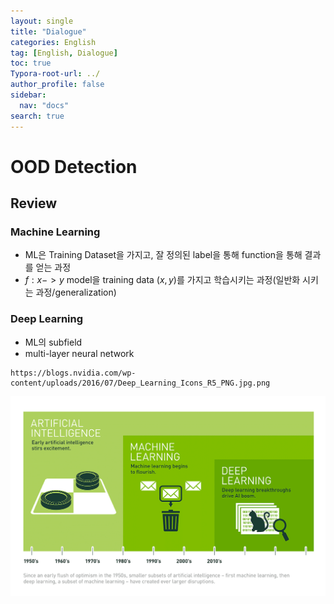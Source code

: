 ```yaml
---
layout: single
title: "Dialogue"
categories: English
tag: [English, Dialogue]
toc: true
Typora-root-url: ../
author_profile: false
sidebar:
  nav: "docs"
search: true
---
```


# OOD Detection
## Review
### Machine Learning
- ML은 Training Dataset을 가지고, 잘 정의된 label을 통해 function을 통해 결과를 얻는 과정
- $f:x->y$ model을 training data $(x,y)$를 가지고 학습시키는 과정(일반화 시키는 과정/generalization)
### Deep Learning
- ML의 subfield
- multi-layer neural network 
```
https://blogs.nvidia.com/wp-content/uploads/2016/07/Deep_Learning_Icons_R5_PNG.jpg.png
```

![AI vs. ML vs. Deeplearning](images/2024-08-22-AI-algorithm(day1)/Deep_Learning_Icons_R5_PNG.jpg.png)
